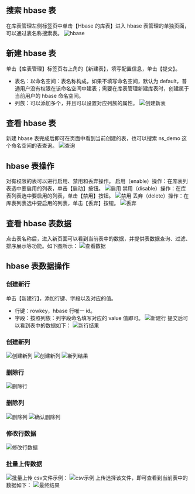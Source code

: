 ## 搜索 hbase 表
在库表管理左侧标签页中单击【Hbase 的库表】进入 hbase 表管理的单独页面，可以通过表名称搜索表。
![hbase](https://mc.qcloudimg.com/static/img/e757c8a756dff984941a0f5a2d10e2bd/image.png)
## 新建 hbase 表
单击【库表管理】标签页右上角的【新建表】，填写配置信息，单击【提交】。
- 表名：以命名空间：表名称构成，如果不填写命名空间，默认为 default，普通用户没有权限在该命名空间中建表；需要在库表管理新建库表时，创建属于当前用户的 hbase 命名空间。
- 列族：可以添加多个，并且可以设置对应列族的属性。
![创建新表](https://mc.qcloudimg.com/static/img/abef9e7e4ab3a7def1bdd187b9ac7580/image.png)
## 查看 hbase 表
新建 hbase 表完成后即可在页面中看到当前创建的表，也可以搜索 ns_demo 这个命名空间的表查询。
![查询](https://mc.qcloudimg.com/static/img/6038e381a5544842597621b67dad7d8d/image.png)
## hbase 表操作
对有权限的表可以进行启用、禁用和丢弃操作。
启用（enable）操作：在库表列表选中要启用的列表，单击【启动】按钮。
![启用](https://mc.qcloudimg.com/static/img/6549eaede7e37fac0e36f97791896243/image.png)
禁用（disable）操作：在库表列表选中要启用的列表，单击【禁用】按钮。
![禁用](https://mc.qcloudimg.com/static/img/a1a80d58b22181121c04e7377e972478/image.png)
丢弃（delete）操作：在库表列表选中要启用的列表，单击【丢弃】按钮。
![丢弃](https://mc.qcloudimg.com/static/img/eedfdd0d8d7615d88f54fb617b0c2e20/image.png)
## 查看 hbase 表数据
点击表名称后，进入新页面可以看到当前表中的数据，并提供表数据查询、过滤、排序展示等功能。如下图所示：
![查看数据](https://mc.qcloudimg.com/static/img/5df12b315ace27c30241594b9b402ec5/image.png)
## hbase 表数据操作
### 创建新行
单击【新建行】，添加行键、字段以及对应的值。
- 行键：rowkey，hbase 行唯一 id。
- 字段：按照列族：列字段命名填写对应的 value 值即可。
![新建行](https://mc.qcloudimg.com/static/img/bb21434ce0afa3e2757a809ca23d3fc2/image.png)
提交后可以看到表中的数据如下：
![新行结果](https://mc.qcloudimg.com/static/img/20a3d18b0386a8be71dfb83e51c993d9/image.png)
### 创建新列
![创建新列](https://mc.qcloudimg.com/static/img/9f6632e5f59e582f85b57e7b727d2789/image.png)
![创建新列](https:https://mc.qcloudimg.com/static/img/21368cc4e70f14fd654ffae02c322cbf/image.png)
![新列结果](https:https://mc.qcloudimg.com/static/img/21368cc4e70f14fd654ffae02c322cbf/image.png)
### 删除行
![删除行](https://mc.qcloudimg.com/static/img/1c2097eddda134951444e4db62f11931/image.png)
### 删除列
![删除列](https://mc.qcloudimg.com/static/img/a423a9bd2da7ff959bbdcaf6c103033b/image.png)
![确认删除列](https://mc.qcloudimg.com/static/img/d40ef3f4830de8155a0e5185f9d983cb/image.png)
### 修改行数据
![修改行数据](https://mc.qcloudimg.com/static/img/98b70d30bab84addadd31077f12bade2/image.png)
### 批量上传数据
![批量上传](https://mc.qcloudimg.com/static/img/5e7953ab1bf53dbfa8479ce9db4b61e3/image.png)
csv文件示例：
![csv示例](https://mc.qcloudimg.com/static/img/b7dc32a5947ffb5e4d40a1dfdbfacf8f/image.png)
上传选择该文件，即可查看到当前表中的数据如下：
![最终结果](https://mc.qcloudimg.com/static/img/8a4bf547d0c2b8ae42d12d9018dafabe/image.png)